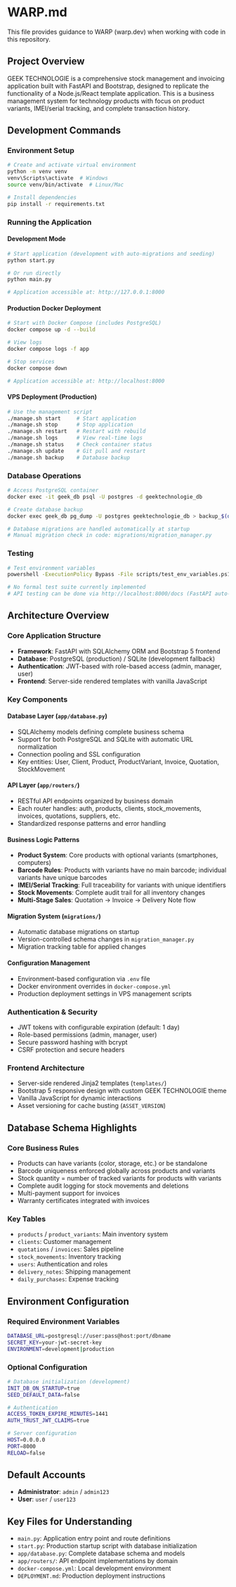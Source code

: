 # WARP.md

This file provides guidance to WARP (warp.dev) when working with code in this repository.

## Project Overview

GEEK TECHNOLOGIE is a comprehensive stock management and invoicing application built with FastAPI and Bootstrap, designed to replicate the functionality of a Node.js/React template application. This is a business management system for technology products with focus on product variants, IMEI/serial tracking, and complete transaction history.

## Development Commands

### Environment Setup
```bash
# Create and activate virtual environment
python -m venv venv
venv\Scripts\activate  # Windows
source venv/bin/activate  # Linux/Mac

# Install dependencies
pip install -r requirements.txt
```

### Running the Application

#### Development Mode
```bash
# Start application (development with auto-migrations and seeding)
python start.py

# Or run directly
python main.py

# Application accessible at: http://127.0.0.1:8000
```

#### Production Docker Deployment
```bash
# Start with Docker Compose (includes PostgreSQL)
docker compose up -d --build

# View logs
docker compose logs -f app

# Stop services
docker compose down

# Application accessible at: http://localhost:8000
```

#### VPS Deployment (Production)
```bash
# Use the management script
./manage.sh start     # Start application
./manage.sh stop      # Stop application  
./manage.sh restart   # Restart with rebuild
./manage.sh logs      # View real-time logs
./manage.sh status    # Check container status
./manage.sh update    # Git pull and restart
./manage.sh backup    # Database backup
```

### Database Operations
```bash
# Access PostgreSQL container
docker exec -it geek_db psql -U postgres -d geektechnologie_db

# Create database backup
docker exec geek_db pg_dump -U postgres geektechnologie_db > backup_$(date +%Y%m%d_%H%M%S).sql

# Database migrations are handled automatically at startup
# Manual migration check in code: migrations/migration_manager.py
```

### Testing
```bash
# Test environment variables
powershell -ExecutionPolicy Bypass -File scripts/test_env_variables.ps1

# No formal test suite currently implemented
# API testing can be done via http://localhost:8000/docs (FastAPI auto-docs)
```

## Architecture Overview

### Core Application Structure
- **Framework**: FastAPI with SQLAlchemy ORM and Bootstrap 5 frontend
- **Database**: PostgreSQL (production) / SQLite (development fallback)
- **Authentication**: JWT-based with role-based access (admin, manager, user)
- **Frontend**: Server-side rendered templates with vanilla JavaScript

### Key Components

#### Database Layer (`app/database.py`)
- SQLAlchemy models defining complete business schema
- Support for both PostgreSQL and SQLite with automatic URL normalization
- Connection pooling and SSL configuration
- Key entities: User, Client, Product, ProductVariant, Invoice, Quotation, StockMovement

#### API Layer (`app/routers/`)
- RESTful API endpoints organized by business domain
- Each router handles: auth, products, clients, stock_movements, invoices, quotations, suppliers, etc.
- Standardized response patterns and error handling

#### Business Logic Patterns
- **Product System**: Core products with optional variants (smartphones, computers)
- **Barcode Rules**: Products with variants have no main barcode; individual variants have unique barcodes
- **IMEI/Serial Tracking**: Full traceability for variants with unique identifiers  
- **Stock Movements**: Complete audit trail for all inventory changes
- **Multi-Stage Sales**: Quotation → Invoice → Delivery Note flow

#### Migration System (`migrations/`)
- Automatic database migrations on startup
- Version-controlled schema changes in `migration_manager.py`
- Migration tracking table for applied changes

#### Configuration Management
- Environment-based configuration via `.env` file
- Docker environment overrides in `docker-compose.yml`
- Production deployment settings in VPS management scripts

### Authentication & Security
- JWT tokens with configurable expiration (default: 1 day)
- Role-based permissions (admin, manager, user)
- Secure password hashing with bcrypt
- CSRF protection and secure headers

### Frontend Architecture
- Server-side rendered Jinja2 templates (`templates/`)
- Bootstrap 5 responsive design with custom GEEK TECHNOLOGIE theme
- Vanilla JavaScript for dynamic interactions
- Asset versioning for cache busting (`ASSET_VERSION`)

## Database Schema Highlights

### Core Business Rules
- Products can have variants (color, storage, etc.) or be standalone
- Barcode uniqueness enforced globally across products and variants
- Stock quantity = number of tracked variants for products with variants
- Complete audit logging for stock movements and deletions
- Multi-payment support for invoices
- Warranty certificates integrated with invoices

### Key Tables
- `products` / `product_variants`: Main inventory system
- `clients`: Customer management
- `quotations` / `invoices`: Sales pipeline
- `stock_movements`: Inventory tracking
- `users`: Authentication and roles
- `delivery_notes`: Shipping management
- `daily_purchases`: Expense tracking

## Environment Configuration

### Required Environment Variables
```bash
DATABASE_URL=postgresql://user:pass@host:port/dbname
SECRET_KEY=your-jwt-secret-key
ENVIRONMENT=development|production
```

### Optional Configuration
```bash
# Database initialization (development)
INIT_DB_ON_STARTUP=true
SEED_DEFAULT_DATA=false

# Authentication
ACCESS_TOKEN_EXPIRE_MINUTES=1441
AUTH_TRUST_JWT_CLAIMS=true

# Server configuration
HOST=0.0.0.0
PORT=8000
RELOAD=false
```

## Default Accounts
- **Administrator**: `admin` / `admin123`
- **User**: `user` / `user123`

## Key Files for Understanding
- `main.py`: Application entry point and route definitions
- `start.py`: Production startup script with database initialization
- `app/database.py`: Complete database schema and models
- `app/routers/`: API endpoint implementations by domain
- `docker-compose.yml`: Local development environment
- `DEPLOYMENT.md`: Production deployment instructions